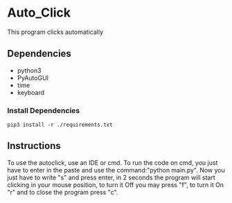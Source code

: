 # Auto_Click
This program clicks automatically

## Dependencies 
- python3
- PyAutoGUI
- time
- keyboard

### Install Dependencies
```
pip3 install -r ./requirements.txt
```

## Instructions
To use the autoclick, use an IDE or cmd. To run the code on cmd, you just have to enter in the paste and use the command:"python main.py". Now you just have to write "s" and press enter, in 2 seconds the program will start clicking in your mouse position, to turn it Off you may press "f", to turn it On "r" and to close the program press "c".
